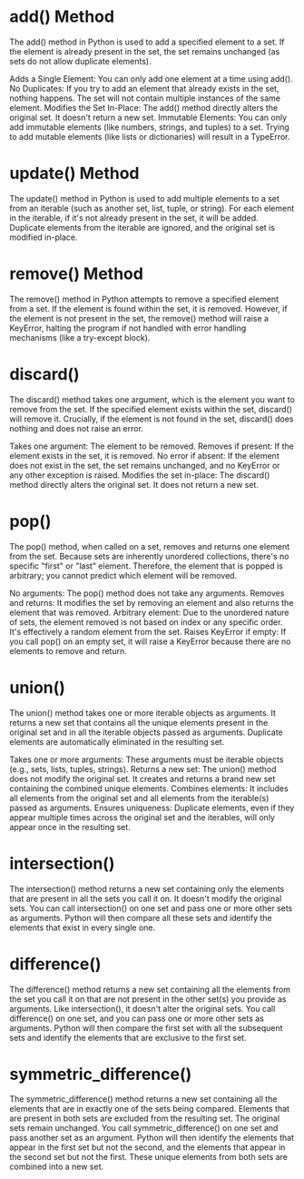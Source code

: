 # add() Method
The add() method in Python is used to add a specified element to a set. If the element is already present in the set, the set remains unchanged (as sets do not allow duplicate elements).

Adds a Single Element: You can only add one element at a time using add().
No Duplicates: If you try to add an element that already exists in the set, nothing happens. The set will not contain multiple instances of the same element.
Modifies the Set In-Place: The add() method directly alters the original set. It doesn't return a new set.
Immutable Elements: You can only add immutable elements (like numbers, strings, and tuples) to a set. Trying to add mutable elements (like lists or dictionaries) will result in a TypeError.

# update() Method
The update() method in Python is used to add multiple elements to a set from an iterable (such as another set, list, tuple, or string). For each element in the iterable, if it's not already present in the set, it will be added. Duplicate elements from the iterable are ignored, and the original set is modified in-place.

# remove() Method
The remove() method in Python attempts to remove a specified element from a set. If the element is found within the set, it is removed. However, if the element is not present in the set, the remove() method will raise a KeyError, halting the program if not handled with error handling mechanisms (like a try-except block).

# discard()
The discard() method takes one argument, which is the element you want to remove from the set. If the specified element exists within the set, discard() will remove it. Crucially, if the element is not found in the set, discard() does nothing and does not raise an error.

Takes one argument: The element to be removed.
Removes if present: If the element exists in the set, it is removed.
No error if absent: If the element does not exist in the set, the set remains unchanged, and no KeyError or any other exception is raised.
Modifies the set in-place: The discard() method directly alters the original set. It does not return a new set.

# pop()
The pop() method, when called on a set, removes and returns one element from the set. Because sets are inherently unordered collections, there's no specific "first" or "last" element. Therefore, the element that is popped is arbitrary; you cannot predict which element will be removed.

No arguments: The pop() method does not take any arguments.
Removes and returns: It modifies the set by removing an element and also returns the element that was removed.
Arbitrary element: Due to the unordered nature of sets, the element removed is not based on index or any specific order. It's effectively a random element from the set.
Raises KeyError if empty: If you call pop() on an empty set, it will raise a KeyError because there are no elements to remove and return.

# union()
The union() method takes one or more iterable objects as arguments. It returns a new set that contains all the unique elements present in the original set and in all the iterable objects passed as arguments. Duplicate elements are automatically eliminated in the resulting set.

Takes one or more arguments: These arguments must be iterable objects (e.g., sets, lists, tuples, strings).
Returns a new set: The union() method does not modify the original set. It creates and returns a brand new set containing the combined unique elements.
Combines elements: It includes all elements from the original set and all elements from the iterable(s) passed as arguments.
Ensures uniqueness: Duplicate elements, even if they appear multiple times across the original set and the iterables, will only appear once in the resulting set.

# intersection()
The intersection() method returns a new set containing only the elements that are present in all the sets you call it on. It doesn't modify the original sets.
You can call intersection() on one set and pass one or more other sets as arguments. Python will then compare all these sets and identify the elements that exist in every single one.


# difference()
The difference() method returns a new set containing all the elements from the set you call it on that are not present in the other set(s) you provide as arguments. Like intersection(), it doesn't alter the original sets.
You call difference() on one set, and you can pass one or more other sets as arguments. Python will then compare the first set with all the subsequent sets and identify the elements that are exclusive to the first set.

# symmetric_difference()
The symmetric_difference() method returns a new set containing all the elements that are in exactly one of the sets being compared. Elements that are present in both sets are excluded from the resulting set. The original sets remain unchanged.
You call symmetric_difference() on one set and pass another set as an argument. Python will then identify the elements that appear in the first set but not the second, and the elements that appear in the second set but not the first. These unique elements from both sets are combined into a new set.
